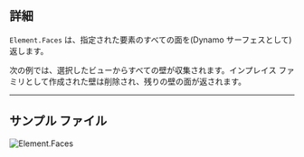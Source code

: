 ## 詳細
`Element.Faces` は、指定された要素のすべての面を(Dynamo サーフェスとして)返します。

次の例では、選択したビューからすべての壁が収集されます。インプレイス ファミリとして作成された壁は削除され、残りの壁の面が返されます。

___
## サンプル ファイル

![Element.Faces](./Revit.Elements.Element.Faces_img.jpg)

